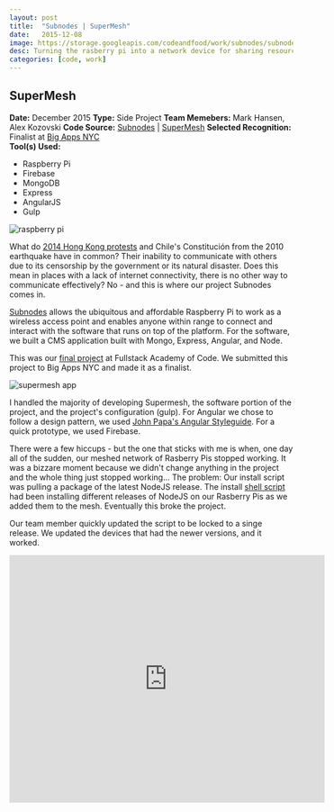 ```yaml
---
layout: post
title:  "Subnodes | SuperMesh"
date:   2015-12-08
image: https://storage.googleapis.com/codeandfood/work/subnodes/subnodes-thumbnail.jpg
desc: Turning the rasberry pi into a network device for sharing resources and web apps over an off-net, meshed network. Software is built on MEAN stack.
categories: [code, work]
---
```


<div class="project-description">
	<h2>SuperMesh</h2>
	<div class="desc">
		<span><strong>Date:</strong> December 2015</span>
		<span><strong>Type:</strong> Side Project</span>
		<span><strong>Team Memebers:</strong> Mark Hansen, Alex Kozovski</span>
		<span><strong>Code Source:</strong> <a href="https://github.com/youmustfight/subnodes" target="_blank">Subnodes</a> | <a href="https://github.com/jeesunikim/supermesh" target="_blank">SuperMesh</a></span>
		<span><strong>Selected Recognition:</strong> Finalist at <a href="http://www.bigapps.nyc/" target="_blank">Big Apps NYC</a></span>
	</div>
	<div class="desc">
		<span><strong>Tool(s) Used:</strong></span>
		<ul>
			<li>Raspberry Pi</li>
			<li>Firebase</li>
			<li>MongoDB</li>
			<li>Express</li>
			<li>AngularJS</li>
			<li>Gulp</li>
		</ul>
	</div>
</div>

<div class="project-image">
	<img src='https://storage.googleapis.com/codeandfood/work/subnodes/subnodes_machines.jpg' alt='raspberry pi' />
</div>

<p>What do <a href="https://en.wikipedia.org/wiki/2014_Hong_Kong_protests" target="_blank">2014 Hong Kong protests</a> and Chile's Constitución from the 2010 earthquake have in common? Their inability to communicate with others due to its censorship by the government or its natural disaster. Does this mean in places with a lack of internet connectivity, there is no other way to communicate effectively? No - and this is where our project Subnodes comes in.</p>

<p><a href="http://subnodes.org/" target="_blank">Subnodes</a> allows the ubiquitous and affordable Raspberry Pi to work as a wireless access point and enables anyone within range to connect and interact with the software that runs on top of the platform. For the software, we built a CMS application built with Mongo, Express, Angular, and Node.</p>

<p>This was our <a href="http://www.fullstackacademy.com/final-projects/subnodes" target="_blank">final project</a> at Fullstack Academy of Code. We submitted this project to Big Apps NYC and made it as a finalist.</p>

<div class="project-image">
	<img src='https://storage.googleapis.com/codeandfood/work/subnodes/subnodes_phones.jpg' alt='supermesh app' />
</div>

<p>I handled the majority of developing Supermesh, the software portion of the project, and the project's configuration (gulp). For Angular we chose to follow a design pattern, we used <a href="https://github.com/johnpapa/angular-styleguide" target="_blank">John Papa's Angular Styleguide</a>. For a quick prototype, we used Firebase.</p>

<p>There were a few hiccups - but the one that sticks with me is when, one day all of the sudden, our meshed network of Rasberry Pis stopped working. It was a bizzare moment because we didn't change anything in the project and the whole thing just stopped working... The problem: Our install script was pulling a package of the latest NodeJS release. The install <a href="https://github.com/youmustfight/subnodes/blob/master/install.sh" target="_blank"> shell script</a> had been installing different releases of NodeJS on our Rasberry Pis as we added them to the mesh. Eventually this broke the project.</p>

<p>Our team member quickly updated the script to be locked to a singe release. We updated the devices that had the newer versions, and it worked.</p>

<div class="project-image">
	<iframe width="560" height="440" src="https://www.youtube.com/embed/RU70VB6FDcQ" frameborder="0" allowfullscreen></iframe>
</div>